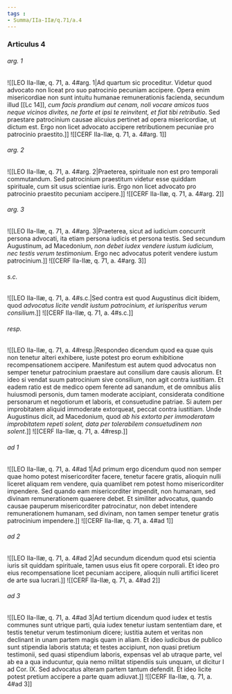 ```yaml
---
tags : 
- Summa/IIa-IIæ/q.71/a.4
---
```


### Articulus 4

###### arg. 1
![[LEO IIa-IIæ, q. 71, a. 4#arg. 1|Ad quartum sic proceditur. Videtur quod advocato non liceat pro suo patrocinio pecuniam accipere. Opera enim misericordiae non sunt intuitu humanae remunerationis facienda, secundum illud [[Lc 14]], *cum facis prandium aut cenam, noli vocare amicos tuos neque vicinos divites, ne forte et ipsi te reinvitent, et fiat tibi retributio*. Sed praestare patrocinium causae alicuius pertinet ad opera misericordiae, ut dictum est. Ergo non licet advocato accipere retributionem pecuniae pro patrocinio praestito.]]
![[CERF IIa-IIæ, q. 71, a. 4#arg. 1]]

###### arg. 2
![[LEO IIa-IIæ, q. 71, a. 4#arg. 2|Praeterea, spirituale non est pro temporali commutandum. Sed patrocinium praestitum videtur esse quiddam spirituale, cum sit usus scientiae iuris. Ergo non licet advocato pro patrocinio praestito pecuniam accipere.]]
![[CERF IIa-IIæ, q. 71, a. 4#arg. 2]]

###### arg. 3
![[LEO IIa-IIæ, q. 71, a. 4#arg. 3|Praeterea, sicut ad iudicium concurrit persona advocati, ita etiam persona iudicis et persona testis. Sed secundum Augustinum, ad Macedonium, *non debet iudex vendere iustum iudicium, nec testis verum testimonium*. Ergo nec advocatus poterit vendere iustum patrocinium.]]
![[CERF IIa-IIæ, q. 71, a. 4#arg. 3]]

###### s.c.
![[LEO IIa-IIæ, q. 71, a. 4#s.c.|Sed contra est quod Augustinus dicit ibidem, quod *advocatus licite vendit iustum patrocinium, et iurisperitus verum consilium*.]]
![[CERF IIa-IIæ, q. 71, a. 4#s.c.]]

###### resp.
![[LEO IIa-IIæ, q. 71, a. 4#resp.|Respondeo dicendum quod ea quae quis non tenetur alteri exhibere, iuste potest pro eorum exhibitione recompensationem accipere. Manifestum est autem quod advocatus non semper tenetur patrocinium praestare aut consilium dare causis aliorum. Et ideo si vendat suum patrocinium sive consilium, non agit contra iustitiam. Et eadem ratio est de medico opem ferente ad sanandum, et de omnibus aliis huiusmodi personis, dum tamen moderate accipiant, considerata conditione personarum et negotiorum et laboris, et consuetudine patriae. Si autem per improbitatem aliquid immoderate extorqueat, peccat contra iustitiam. Unde Augustinus dicit, ad Macedonium, quod *ab his extorta per immoderatam improbitatem repeti solent, data per tolerabilem consuetudinem non solent*.]]
![[CERF IIa-IIæ, q. 71, a. 4#resp.]]

###### ad 1
![[LEO IIa-IIæ, q. 71, a. 4#ad 1|Ad primum ergo dicendum quod non semper quae homo potest misericorditer facere, tenetur facere gratis, alioquin nulli liceret aliquam rem vendere, quia quamlibet rem potest homo misericorditer impendere. Sed quando eam misericorditer impendit, non humanam, sed divinam remunerationem quaerere debet. Et similiter advocatus, quando causae pauperum misericorditer patrocinatur, non debet intendere remunerationem humanam, sed divinam, non tamen semper tenetur gratis patrocinium impendere.]]
![[CERF IIa-IIæ, q. 71, a. 4#ad 1]]

###### ad 2
![[LEO IIa-IIæ, q. 71, a. 4#ad 2|Ad secundum dicendum quod etsi scientia iuris sit quiddam spirituale, tamen usus eius fit opere corporali. Et ideo pro eius recompensatione licet pecuniam accipere, alioquin nulli artifici liceret de arte sua lucrari.]]
![[CERF IIa-IIæ, q. 71, a. 4#ad 2]]

###### ad 3
![[LEO IIa-IIæ, q. 71, a. 4#ad 3|Ad tertium dicendum quod iudex et testis communes sunt utrique parti, quia iudex tenetur iustam sententiam dare, et testis tenetur verum testimonium dicere; iustitia autem et veritas non declinant in unam partem magis quam in aliam. Et ideo iudicibus de publico sunt stipendia laboris statuta; et testes accipiunt, non quasi pretium testimonii, sed quasi stipendium laboris, expensas vel ab utraque parte, vel ab ea a qua inducuntur, quia nemo militat stipendiis suis unquam, ut dicitur I ad Cor. IX. Sed advocatus alteram partem tantum defendit. Et ideo licite potest pretium accipere a parte quam adiuvat.]]
![[CERF IIa-IIæ, q. 71, a. 4#ad 3]]

